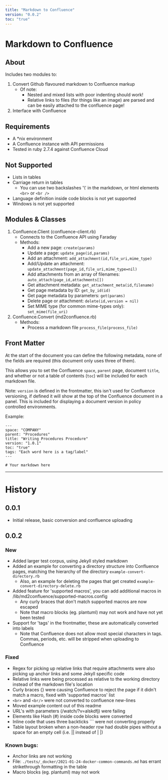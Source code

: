 ```yaml
---
title: "Markdown to Confluence"
version: "0.0.2"
toc: "true"
---
```

# Markdown to Confluence

## About

Includes two modules to:

1. Convert Github flavoured markdown to Confluence markup
   - Of note:
     - Nested and mixed lists with poor indenting should work!
     - Relative links to files (for things like an image) are parsed and can be easily attached to the confluence page!
2. Interface with Confluence

## Requirements

- A *nix environment
- A Confluence instance with API permissions
- Tested in ruby 2.7.4 against Confluence Cloud

## Not Supported

- Lists in tables
- Carriage return in tables
  - You can use two backslashes '\\' in the markdown, or html elements `<br>` or `<br />`
- Language definition inside code blocks is not yet supported
- Windows is not yet supported


## Modules & Classes

1. Confluence.Client (confluence-client.rb)
   - Connects to the Confluence API using Faraday
   - Methods:
     - Add a new page: `create(params)`
     - Update a page: `update_page(id,params)`
     - Add an attachment: `add_attachment(id,file_uri,mime_type)`
     - Add/Update an attachment: `update_attachment(page_id,file_uri,mime_type=nil)`
     - Add attachments from an array of filenames: `auto_attach(page_id,attachments[])`
     - Get attachment metadata: `get_attachment_meta(id,filename)`
     - Get page metadata by ID: `get_by_id(id)`
     - Get page metadata by parameters: `get(params)`
     - Delete page or attachment: `delete(id,version = nil)`
     - Set MIME type (for common mime-types only): `set_mime(file_uri)`
1. Confluence.Convert (md2confluence.rb)
   - Methods:
     - Process a markdown file `process_file(process_file)`

## Front Matter

At the start of the document you can define the following metadata, none of the fields are required (this document only uses three of them).

This allows you to set the Confluence `space`, `parent` page, document `title`, and whether or not a table of contents (`toc`) will be included for each markdown file.

Note: `version` is defined in the frontmatter, this isn't used for Confluence versioning, if defined it will show at the top of the Confluence document in a panel. This is included for displaying a document version in policy controlled environments.

Example:

```
---
space: "COMPANY"
parent: "Procedures"
title: "Writing Procedures Procedure"
version: "1.0.1"
toc: "true"
tags: "Each word here is a tag/label"
---

# Your markdown here
```

--- 

# History

## 0.0.1

- Initial release, basic conversion and confluence uploading

## 0.0.2

### New

- Added larger test corpus, using Jekyll styled markdown
- Added an example for converting a directory structure into Confluence pages, matching the hierarchy of the directory `example-convert-directory.rb`
  - Also, an example for deleting the pages that get created `example-convert-directory-delete.rb`
- Added feature for 'supported macros', you can add additional macros in /lib/md2confluence/supported-macros.config
  - Any curly braces that don't match supported macros are now escaped
  - Note that macro blocks (eg. plantuml) may not work and have not yet been tested
- Support for 'tags' in the frontmatter, these are automatically converted into labels
  - Note that Confluence does not allow most special characters in tags. Commas, periods, etc. will be stripped when uploading to Confluence

### Fixed

- Regex for picking up relative links that require attachments were also picking up anchor links and some Jekyll specific code
- Relative links were being processed as relative to the working directory instead of the markdown file's location
- Curly braces {} were causing Confluence to reject the page if it didn't match a macro, fixed with 'supported macros' list
- `<br>` and `<br/>` were not converted to confluence new-lines
- Moved example content out of this readme
- URL's with parameters (/watch/?v=alskdfj) were failing
- Elements like Hash (#) inside code blocks were converted 
- Inline code that uses three backticks \`\`\` were not converting properly
- Table layout broken when a non-header row had double pipes without a space for an empty cell (i.e. || instead of | |)

### Known bugs:

- Anchor links are not working
- File: `./tests/_docker/2021-01-24-docker-common-commands.md` has errant strikethrough formatting in the table
- Macro blocks (eg. plantuml) may not work